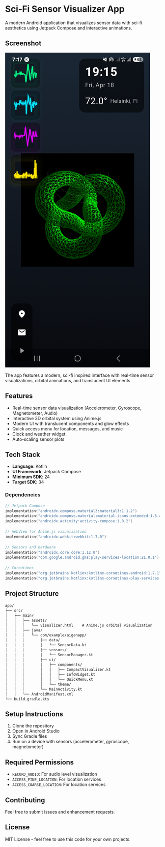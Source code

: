 # Sci-Fi Sensor Visualizer App

A modern Android application that visualizes sensor data with sci-fi aesthetics using Jetpack Compose and interactive animations.

## Screenshot

![App Screenshot](img/app_visual.jpg)

The app features a modern, sci-fi inspired interface with real-time sensor visualizations, orbital animations, and translucent UI elements.

## Features

- Real-time sensor data visualization (Accelerometer, Gyroscope, Magnetometer, Audio)
- Interactive 3D orbital system using Anime.js
- Modern UI with translucent components and glow effects
- Quick access menu for location, messages, and music
- Clock and weather widget
- Auto-scaling sensor plots

## Tech Stack

- **Language**: Kotlin
- **UI Framework**: Jetpack Compose
- **Minimum SDK**: 24
- **Target SDK**: 34

### Dependencies

```kotlin
// Jetpack Compose
implementation("androidx.compose.material3:material3:1.1.2")
implementation("androidx.compose.material:material-icons-extended:1.5.4")
implementation("androidx.activity:activity-compose:1.8.2")

// WebView for Anime.js visualization
implementation("androidx.webkit:webkit:1.7.0")

// Sensors and hardware
implementation("androidx.core:core:1.12.0")
implementation("com.google.android.gms:play-services-location:21.0.1")

// Coroutines
implementation("org.jetbrains.kotlinx:kotlinx-coroutines-android:1.7.1")
implementation("org.jetbrains.kotlinx:kotlinx-coroutines-play-services:1.7.1")
```

## Project Structure

```
app/
├── src/
│   ├── main/
│   │   ├── assets/
│   │   │   └── visualizer.html    # Anime.js orbital visualization
│   │   ├── java/
│   │   │   └── com/example/aigenapp/
│   │   │       ├── data/
│   │   │       │   └── SensorData.kt
│   │   │       ├── sensors/
│   │   │       │   └── SensorManager.kt
│   │   │       ├── ui/
│   │   │       │   ├── components/
│   │   │       │   │   ├── CompactVisualizer.kt
│   │   │       │   │   ├── InfoWidget.kt
│   │   │       │   │   └── QuickMenu.kt
│   │   │       │   └── theme/
│   │   │       └── MainActivity.kt
│   │   └── AndroidManifest.xml
└── build.gradle.kts
```

## Setup Instructions

1. Clone the repository
2. Open in Android Studio
3. Sync Gradle files
4. Run on a device with sensors (accelerometer, gyroscope, magnetometer)

## Required Permissions

- `RECORD_AUDIO`: For audio level visualization
- `ACCESS_FINE_LOCATION`: For location services
- `ACCESS_COARSE_LOCATION`: For location services

## Contributing

Feel free to submit issues and enhancement requests.

## License

MIT License - feel free to use this code for your own projects.
